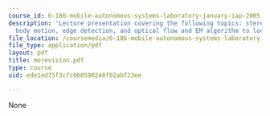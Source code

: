 ```yaml
---
course_id: 6-186-mobile-autonomous-systems-laboratory-january-iap-2005
description: 'Lecture presentation covering the following topics: stereo vision, rigid
  body motion, edge detection, and optical flow and EM algorithm to locate objects.'
file_location: /coursemedia/6-186-mobile-autonomous-systems-laboratory-january-iap-2005/ede1ed75f3cfc660590248f02abf23ee_morevision.pdf
file_type: application/pdf
layout: pdf
title: morevision.pdf
type: course
uid: ede1ed75f3cfc660590248f02abf23ee

---
```

None